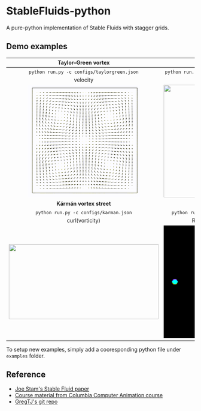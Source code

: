 # StableFluids-python

A pure-python implementation of Stable Fluids with stagger grids.

## Demo examples

| Taylor–Green vortex        | Vortexsheet           | 
| :------------------------: |:-------------:| 
| ```python run.py -c configs/taylorgreen.json```      | ```python run.py -c configs/vortexsheet.json``` | 
| velocity      | density      | 
| <img src="figures/taylorgreen.gif" width="300" height="300"/> | <img src="figures/vortexsheet.gif" width="300" height="300"/> | 
| **Kármán vortex street**       | **Inflow**           | 
| ```python run.py -c configs/karman.json```      | ```python run.py -c configs/inflow.json``` | 
| curl(vorticity)      | R: curl, G: 1, B: density      | 
| <img src="figures/karman.gif" width="400" height="200"/> | <img src="figures/inflow.gif" width="300" height="300"/> | 

To setup new examples, simply add a cooresponding python file under `examples` folder.

## Reference
- [Joe Stam's Stable Fluid paper](https://pages.cs.wisc.edu/~chaol/data/cs777/stam-stable_fluids.pdf)
- [Course material from Columbia Computer Animation course](http://www.cs.columbia.edu/~cxz/teaching/w4167_f21/#)
- [GregTJ's git repo](https://github.com/GregTJ/stable-fluids)